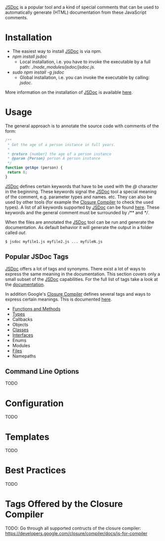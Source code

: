 [JSDoc](https://github.com/jsdoc3/jsdoc) is a popular tool and a kind of special comments that can be used to automatically generate (HTML) documentation from these JavaScript comments.

# Installation
 * The easiest way to install [JSDoc](https://github.com/jsdoc3/jsdoc) is via npm.
  * _npm install jsdoc_
    * Local installation, i.e. you have to invoke the executable by a full path: _./node&#95;modules/jsdoc/jsdoc.js_.
  * _sudo npm install -g jsdoc_
    * Global installation, i.e. you can invoke the executable by calling: _jsdoc_.

More information on the installation of [JSDoc](https://github.com/jsdoc3/jsdoc) is available [here](https://github.com/jsdoc3/jsdoc#installation-and-usage).

# Usage
The general approach is to annotate the source code with comments of the form:
```javascript
/**
 * Get the age of a person instance in full years.
 *
 * @return {number} the age of a person instance
 * @param {Person} person A person instance
 */
function getAge (person) {
 return 8;
}
```

[JSDoc](https://github.com/jsdoc3/jsdoc) defines certain keywords that have to be used with the _@_ character in the beginning. These keywords signal the [JSDoc](https://github.com/jsdoc3/jsdoc) tool a special meaning of the comment, e.g. parameter types and names. etc. They can also be used by other tools (for example the [Closure Compiler](../closure_tools/closure_compiler/README.md) to check the used types). A list of all keywords supported by [JSDoc](https://github.com/jsdoc3/jsdoc) can be found [here](http://usejsdoc.org/). These keywords and the general comment must be surrounded by _/**_ and _*/_.

When the files are annotated the [JSDoc](https://github.com/jsdoc3/jsdoc) tool can be run and generate the documentation. As default behavior it will generate the output in a folder called _out_.
```shell
$ jsdoc myfile1.js myfile2.js ... myfileN.js
```

## Popular JSDoc Tags
[JSDoc](https://github.com/jsdoc3/jsdoc) offers a lot of tags and synonyms. There exist a lot of ways to express the same meaning in the documentation. This section covers only a small subset of the [JSDoc](https://github.com/jsdoc3/jsdoc) capabilities. For the full list of tags take a look at the [documentation](http://usejsdoc.org/index.html).

In addition Google's [Closure Compiler](../closure_tools/closure_compiler/README.md) defines several tags and ways to express certain meanings. This is documented [here](https://developers.google.com/closure/compiler/docs/js-for-compiler).

* [Functions and Methods](functions_and_methods.js)
* [Types](types.js)
* Callbacks
* Objects
* [Classes](classes.js)
* [Interfaces](interfaces.js)
* Enums
* Modules
* [Files](files.js)
* Namepaths

## Command Line Options
TODO

# Configuration
TODO

# Templates
TODO

# Best Practices
TODO

# Tags Offered by the Closure Compiler
TODO: Go through all supported contructs of the closure compiler: https://developers.google.com/closure/compiler/docs/js-for-compiler
